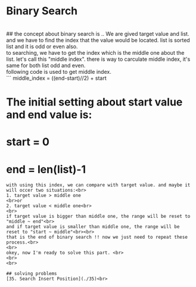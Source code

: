 # Binary Search
<br>
## the concept about binary search is .. 
We are gived target value and list. and we have to find the index that the value would be located. list is sorted list and it is odd or even also.<br>
to searching, we have to get the index which is the middle one about the list. let's call this "middle index". there is way to carculate middle index, it's same for both list odd and even. <br>following code is used to get middle index.<br>
```
middle_index = ((end-start)//2) + start

# The initial setting about start value and end value is:
# start = 0
# end = len(list)-1
```
with using this index, we can compare with target value. and maybe it will occer two situations:<br>
1. target value > middle one
<br>or
2. target value < middle one<br>
<br>
if target value is bigger than middle one, the range will be reset to "middle ~ end"<br> 
and if target value is smaller than middle one, the range will be reset to "start ~ middle"<br><br>
that is the end of binary search !! now we just need to repeat these process.<br>
<br>
okey, now I'm ready to solve this part. <br>
<br>
<br>

## solving problems
[35. Search Insert Position](./35)<br>

